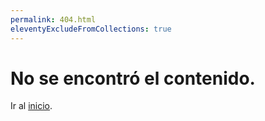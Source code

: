 ```yaml
---
permalink: 404.html
eleventyExcludeFromCollections: true
---
```

# No se encontró el contenido.

Ir al <a href="index.njk">inicio</a>.

<!--

Read more: https://www.11ty.dev/docs/quicktips/not-found/

This will work for both GitHub pages and Netlify:

* https://help.github.com/articles/creating-a-custom-404-page-for-your-github-pages-site/
* https://www.netlify.com/docs/redirects/#custom-404

-->
